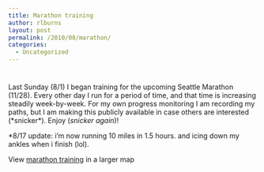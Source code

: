 ```yaml
---
title: Marathon training
author: rlburns
layout: post
permalink: /2010/08/marathon/
categories:
  - Uncategorized
---
```

# 

Last Sunday (8/1) I began training for the upcoming Seattle Marathon (11/28). Every other day I run for a period of time, and that time is increasing steadily week-by-week. For my own progress monitoring I am recording my paths, but I am making this publicly available in case others are interested (\*snicker\*). Enjoy (*snicker again*)!

*8/17 update: i’m now running 10 miles in 1.5 hours. and icing down my ankles when i finish (lol). 
  
View [marathon training][1] in a larger map

 [1]: http://maps.google.com/maps/ms?ie=UTF8&hl=en&msa=0&msid=111312498927248749333.00048d3e9d4ddaf729159&t=h&ll=47.623861,-122.318571&spn=0.031522,0.013235&source=embed